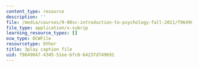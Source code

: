 ```yaml
---
content_type: resource
description: ''
file: /media/courses/9-00sc-introduction-to-psychology-fall-2011/f9649047434551eebfc064237d749691_lanmHS0JwYI.vtt
file_type: application/x-subrip
learning_resource_types: []
ocw_type: OCWFile
resourcetype: Other
title: 3play caption file
uid: f9649047-4345-51ee-bfc0-64237d749691
---
```

